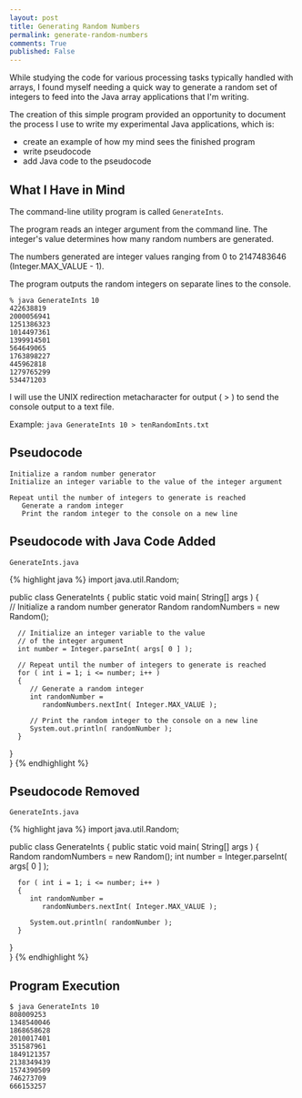 ```yaml
---
layout: post
title: Generating Random Numbers 
permalink: generate-random-numbers
comments: True
published: False
---
```


While studying the code for various processing tasks typically handled with arrays, I found myself needing a quick way to generate a random set of integers to feed into the Java array applications that I'm writing.

The creation of this simple program provided an opportunity to document the process I use to write my experimental Java applications, which is:

* create an example of how my mind sees the finished program
* write pseudocode
* add Java code to the pseudocode 

## What I Have in Mind

The command-line utility program is called <code>GenerateInts</code>. 

The program reads an integer argument from the command line. The integer's value determines how many random numbers are generated. 

The numbers generated are integer values ranging from 0 to 2147483646 (Integer.MAX_VALUE - 1).

The program outputs the random integers on separate lines to the console.

    % java GenerateInts 10
    422638819
    2000056941
    1251386323
    1014497361
    1399914501
    564649065
    1763898227
    445962818
    1279765299
    534471203

I will use the UNIX redirection metacharacter for output ( > ) to send the console output to a text file.

Example: <code>java GenerateInts 10 > tenRandomInts.txt</code>

## Pseudocode
 
    Initialize a random number generator
    Initialize an integer variable to the value of the integer argument 

    Repeat until the number of integers to generate is reached
       Generate a random integer
       Print the random integer to the console on a new line  

## Pseudocode with Java Code Added 
<code>GenerateInts.java</code>

{% highlight java %}
import java.util.Random;

public class GenerateInts
{
   public static void main( String[] args )
   {   
      // Initialize a random number generator
      Random randomNumbers = new Random();

      // Initialize an integer variable to the value 
      // of the integer argument
      int number = Integer.parseInt( args[ 0 ] );

      // Repeat until the number of integers to generate is reached
      for ( int i = 1; i <= number; i++ )
      {   
         // Generate a random integer
         int randomNumber = 
            randomNumbers.nextInt( Integer.MAX_VALUE );

         // Print the random integer to the console on a new line
         System.out.println( randomNumber );
      }   
   }   
}
{% endhighlight %}

## Pseudocode Removed
<code>GenerateInts.java</code>

{% highlight java %}
import java.util.Random;

public class GenerateInts
{
   public static void main( String[] args )
   {   
      Random randomNumbers = new Random();
      int number = Integer.parseInt( args[ 0 ] );

      for ( int i = 1; i <= number; i++ )
      {   
         int randomNumber = 
            randomNumbers.nextInt( Integer.MAX_VALUE );
         
         System.out.println( randomNumber );
      }   
   }   
}
{% endhighlight %}

## Program Execution
    $ java GenerateInts 10
    808009253
    1348540046
    1868658628
    2010017401
    351587961
    1849121357
    2138349439
    1574390509
    746273709
    666153257
